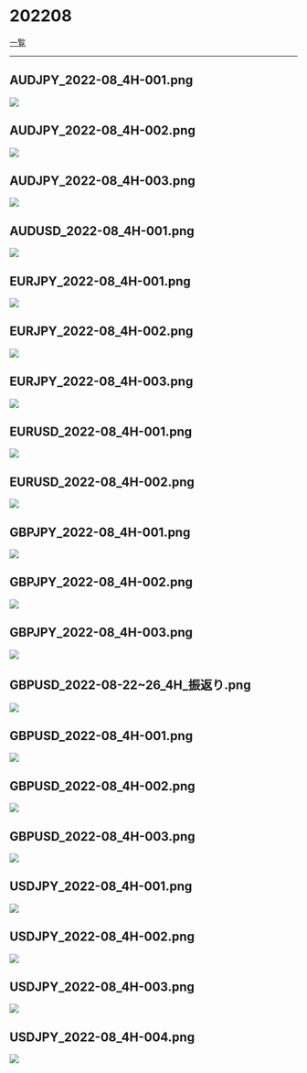 ﻿# 202208
[一覧](../index.md)

---
## AUDJPY_2022-08_4H-001.png
![](./AUDJPY_2022-08_4H-001.png)  
## AUDJPY_2022-08_4H-002.png
![](./AUDJPY_2022-08_4H-002.png)  
## AUDJPY_2022-08_4H-003.png
![](./AUDJPY_2022-08_4H-003.png)  
## AUDUSD_2022-08_4H-001.png
![](./AUDUSD_2022-08_4H-001.png)  
## EURJPY_2022-08_4H-001.png
![](./EURJPY_2022-08_4H-001.png)  
## EURJPY_2022-08_4H-002.png
![](./EURJPY_2022-08_4H-002.png)  
## EURJPY_2022-08_4H-003.png
![](./EURJPY_2022-08_4H-003.png)  
## EURUSD_2022-08_4H-001.png
![](./EURUSD_2022-08_4H-001.png)  
## EURUSD_2022-08_4H-002.png
![](./EURUSD_2022-08_4H-002.png)  
## GBPJPY_2022-08_4H-001.png
![](./GBPJPY_2022-08_4H-001.png)  
## GBPJPY_2022-08_4H-002.png
![](./GBPJPY_2022-08_4H-002.png)  
## GBPJPY_2022-08_4H-003.png
![](./GBPJPY_2022-08_4H-003.png)  
## GBPUSD_2022-08-22~26_4H_振返り.png
![](./GBPUSD_2022-08-22~26_4H_振返り.png)  
## GBPUSD_2022-08_4H-001.png
![](./GBPUSD_2022-08_4H-001.png)  
## GBPUSD_2022-08_4H-002.png
![](./GBPUSD_2022-08_4H-002.png)  
## GBPUSD_2022-08_4H-003.png
![](./GBPUSD_2022-08_4H-003.png)  
## USDJPY_2022-08_4H-001.png
![](./USDJPY_2022-08_4H-001.png)  
## USDJPY_2022-08_4H-002.png
![](./USDJPY_2022-08_4H-002.png)  
## USDJPY_2022-08_4H-003.png
![](./USDJPY_2022-08_4H-003.png)  
## USDJPY_2022-08_4H-004.png
![](./USDJPY_2022-08_4H-004.png)  

